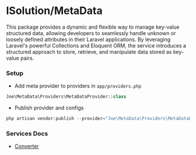 # ISolution/MetaData
This package provides a dynamic and flexible way to manage key-value structured data, allowing developers to seamlessly handle unknown or loosely defined attributes in their Laravel applications. By leveraging Laravel's powerful Collections and Eloquent ORM, the service introduces a structured approach to store, retrieve, and manipulate data stored as key-value pairs.

### Setup
- Add meta provider to providers in `app/providers.php`
```php
Joe\MetaData\Providers\MetaDataProvider::class
```
- Publish provider and configs
```php
php artisan vendor:publish --provider="Joe\MetaData\Providers\MetaDataProvider" --tag="config"
```

### Services Docs
- [Converter](./src/App/Service/Converter/DOC.md)

